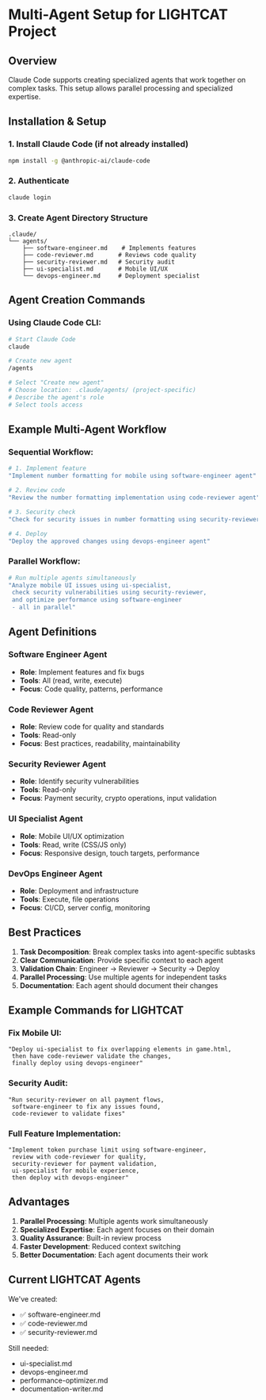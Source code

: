 # Multi-Agent Setup for LIGHTCAT Project

## Overview
Claude Code supports creating specialized agents that work together on complex tasks. This setup allows parallel processing and specialized expertise.

## Installation & Setup

### 1. Install Claude Code (if not already installed)
```bash
npm install -g @anthropic-ai/claude-code
```

### 2. Authenticate
```bash
claude login
```

### 3. Create Agent Directory Structure
```
.claude/
└── agents/
    ├── software-engineer.md    # Implements features
    ├── code-reviewer.md       # Reviews code quality
    ├── security-reviewer.md   # Security audit
    ├── ui-specialist.md       # Mobile UI/UX
    └── devops-engineer.md     # Deployment specialist
```

## Agent Creation Commands

### Using Claude Code CLI:
```bash
# Start Claude Code
claude

# Create new agent
/agents

# Select "Create new agent"
# Choose location: .claude/agents/ (project-specific)
# Describe the agent's role
# Select tools access
```

## Example Multi-Agent Workflow

### Sequential Workflow:
```bash
# 1. Implement feature
"Implement number formatting for mobile using software-engineer agent"

# 2. Review code
"Review the number formatting implementation using code-reviewer agent"

# 3. Security check
"Check for security issues in number formatting using security-reviewer agent"

# 4. Deploy
"Deploy the approved changes using devops-engineer agent"
```

### Parallel Workflow:
```bash
# Run multiple agents simultaneously
"Analyze mobile UI issues using ui-specialist, 
 check security vulnerabilities using security-reviewer,
 and optimize performance using software-engineer
 - all in parallel"
```

## Agent Definitions

### Software Engineer Agent
- **Role**: Implement features and fix bugs
- **Tools**: All (read, write, execute)
- **Focus**: Code quality, patterns, performance

### Code Reviewer Agent
- **Role**: Review code for quality and standards
- **Tools**: Read-only
- **Focus**: Best practices, readability, maintainability

### Security Reviewer Agent
- **Role**: Identify security vulnerabilities
- **Tools**: Read-only
- **Focus**: Payment security, crypto operations, input validation

### UI Specialist Agent
- **Role**: Mobile UI/UX optimization
- **Tools**: Read, write (CSS/JS only)
- **Focus**: Responsive design, touch targets, performance

### DevOps Engineer Agent
- **Role**: Deployment and infrastructure
- **Tools**: Execute, file operations
- **Focus**: CI/CD, server config, monitoring

## Best Practices

1. **Task Decomposition**: Break complex tasks into agent-specific subtasks
2. **Clear Communication**: Provide specific context to each agent
3. **Validation Chain**: Engineer → Reviewer → Security → Deploy
4. **Parallel Processing**: Use multiple agents for independent tasks
5. **Documentation**: Each agent should document their changes

## Example Commands for LIGHTCAT

### Fix Mobile UI:
```
"Deploy ui-specialist to fix overlapping elements in game.html,
 then have code-reviewer validate the changes,
 finally deploy using devops-engineer"
```

### Security Audit:
```
"Run security-reviewer on all payment flows,
 software-engineer to fix any issues found,
 code-reviewer to validate fixes"
```

### Full Feature Implementation:
```
"Implement token purchase limit using software-engineer,
 review with code-reviewer for quality,
 security-reviewer for payment validation,
 ui-specialist for mobile experience,
 then deploy with devops-engineer"
```

## Advantages

1. **Parallel Processing**: Multiple agents work simultaneously
2. **Specialized Expertise**: Each agent focuses on their domain
3. **Quality Assurance**: Built-in review process
4. **Faster Development**: Reduced context switching
5. **Better Documentation**: Each agent documents their work

## Current LIGHTCAT Agents

We've created:
- ✅ software-engineer.md
- ✅ code-reviewer.md  
- ✅ security-reviewer.md

Still needed:
- ui-specialist.md
- devops-engineer.md
- performance-optimizer.md
- documentation-writer.md